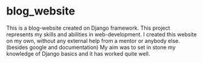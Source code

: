 # blog_website

This is a blog-website created on Django framework. This project represents my skills and abilities in web-development. 
I created this website on my own, without any external help from a mentor or anybody else.(besides google and documentation)
My aim was to set in stone my knowledge of Django basics and it has worked quite well. 

